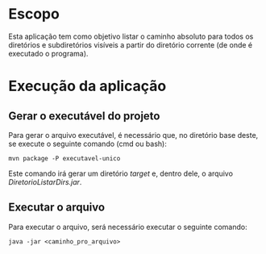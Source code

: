 # Escopo
Esta aplicação tem como objetivo listar o caminho absoluto para todos os diretórios e subdiretórios visíveis a partir do diretório corrente (de onde é executado o programa).

# Execução da aplicação
## Gerar o executável do projeto
Para gerar o arquivo executável, é necessário que, no diretório base deste, se execute o seguinte comando (cmd ou bash):
```
mvn package -P executavel-unico
```
Este comando irá gerar um diretório _target_ e, dentro dele, o arquivo _DiretorioListarDirs.jar_.

## Executar o arquivo
Para executar o arquivo, será necessário executar o seguinte comando:
```
java -jar <caminho_pro_arquivo>
```
